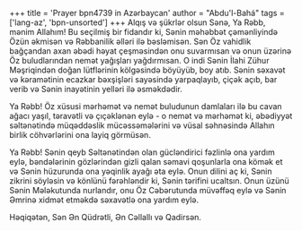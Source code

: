 +++
title = 'Prayer bpn4739 in Azərbaycan'
author = "Abdu'l-Bahá"
tags = ['lang-az', 'bpn-unsorted']
+++
Alqış və şükrlər olsun Sənə, Ya Rəbb, mənim Allahım! Bu seçilmiş bir fidandır ki, Sənin məhəbbət çəmənliyində Özün əkmisən və Rəbbanilik əlləri ilə bəsləmisən. Sən Öz vahidlik bağçandan axan əbədi həyat çeşməsindən onu suvarmısan və onun üzərinə Öz buludlarından nemət yağışları yağdırmısan. O indi Sənin İlahi Zühur Məşriqindən doğan lütflərinin kölgəsində böyüyüb, boy atıb. Sənin səxavət və kəramətinin ecazkar bəxşişləri sayəsində yarpaqlayıb, çiçək açıb, bar verib və Sənin inayətinin yelləri ilə əsməkdədir.

Ya Rəbb! Öz xüsusi mərhəmət və nemət buludunun damlaları ilə bu cavan ağacı yaşıl, təravətli və çıçəklənən eylə - o nemət və mərhəmət ki, əbədiyyət səltənətində müqəddəslik mücəssəmələrini və vüsal səhnəsində Allahın birlik cöhvərlərini ona layiq görmüsən.

Ya Rəbb! Sənin qeyb Səltənətindən olan gücləndirici fəzlinlə ona yardım eylə, bəndələrinin gözlərindən gizli qalan səmavi qoşunlarla ona kömək et və Sənin hüzurunda ona yəqinlik ayağı əta eylə. Onun dilini aç ki, Sənin zikrini söyləsin və könlünü fərəhləndir ki, Sənin tərifini ucaltsın. Onun üzünü Sənin Mələkutunda nurlandır, onu Öz Cəbərutunda müvəffəq eylə və Sənin Əmrinə xidmət etməkdə səxavətlə ona yardım eylə.

Həqiqətən, Sən Ən Qüdrətli, Ən Cəllallı və Qadirsən.
